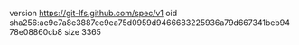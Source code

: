 version https://git-lfs.github.com/spec/v1
oid sha256:ae9e7a8e3887ee9ea75d0959d9466683225936a79d667341beb9478e08860cb8
size 3365
